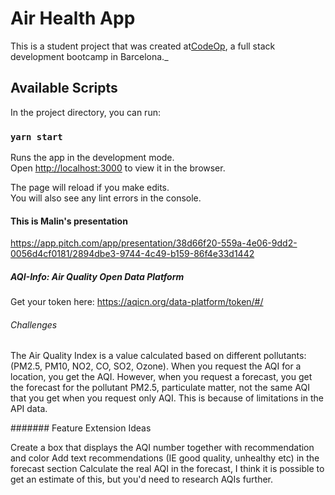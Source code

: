 
# Air Health App

This is a student project that was created at[CodeOp](http://codeop.tech), a full stack development bootcamp in Barcelona._

## Available Scripts

In the project directory, you can run:

### `yarn start`

Runs the app in the development mode.\
Open [http://localhost:3000](http://localhost:3000) to view it in the browser.

The page will reload if you make edits.\
You will also see any lint errors in the console.

#### This is Malin's presentation

https://app.pitch.com/app/presentation/38d66f20-559a-4e06-9dd2-0056d4cf0181/2894dbe3-9744-4c49-b159-86f4e33d1442

##### AQI-Info: Air Quality Open Data Platform

Get your token here: https://aqicn.org/data-platform/token/#/

###### Challenges

The Air Quality Index is a value calculated based on different pollutants:  (PM2.5, PM10, NO2, CO, SO2, Ozone). When you request the AQI for a location, you get the AQI. However, when you request a forecast, you get the forecast for the pollutant PM2.5, particulate matter, not the same AQI that you get when you request only AQI. This is because of limitations in the API data. 

####### Feature Extension Ideas

Create a box that displays the AQI number together with recommendation and color
Add text recommendations (IE good quality, unhealthy etc) in the forecast section
Calculate the real AQI in the forecast, I think it is possible to get an estimate of this, but you'd need to research AQIs further.

